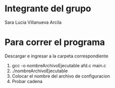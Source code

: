 # Integrante del grupo

Sara Lucia Villanueva Arcila

# Para correr el programa

Descargar e ingresar a la carpeta correspondiente

1. gcc -o nombreArchivoEjecutable afd.c main.c
2. ./nombreArchivoEjecutable
3. Colocar el nombre del archivo de configuracion
4. Probar cadena
